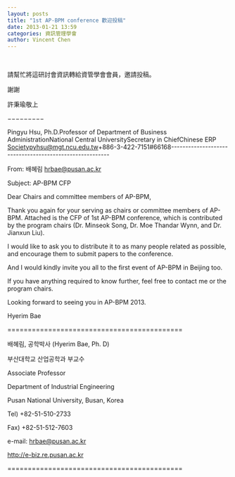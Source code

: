 ```yaml
---
layout: posts
title: "1st AP-BPM conference 歡迎投稿"
date: 2013-01-21 13:59
categories: 資訊管理學會
author: Vincent Chen
---
```


 



請幫忙將這研討會資訊轉給資管學會會員，邀請投稿。





謝謝





許秉瑜敬上





−−−−−−−−−









Pingyu Hsu, Ph.D.Professor of Department of Business AdministrationNational Central UniversitySecretary in ChiefChinese ERP Societypyhsu@mgt.ncu.edu.tw+886-3-422-7151#66168--------------------------------------------------------







From: 배혜림 <hrbae@pusan.ac.kr>



Subject: AP-BPM CFP





Dear Chairs and committee members of AP-BPM,





Thank you again for your serving as chairs or committee members of AP-BPM. Attached is the CFP of 1st AP-BPM conference, which is contributed by the program chairs (Dr. Minseok Song, Dr. Moe Thandar Wynn, and Dr. Jianxun Liu).

I would like to ask you to distribute it to as many people related as possible, and encourage them to submit papers to the conference.

And I would kindly invite you all to the first event of AP-BPM in Beijing too.

If you have anything required to know further, feel free to contact me or the program chairs.

Looking forward to seeing you in AP-BPM 2013.

Hyerim Bae

===========================================

배혜림, 공학박사 (Hyerim Bae, Ph. D)

부산대학교 산업공학과 부교수

Associate Professor

Department of Industrial Engineering

Pusan National University, Busan, Korea

Tel) +82-51-510-2733

Fax) +82-51-512-7603

e-mail: hrbae@pusan.ac.kr

http://e-biz.re.pusan.ac.kr

===========================================

 







 
